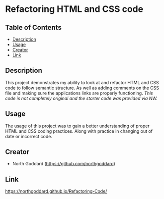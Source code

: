 # Refactoring HTML and CSS code

## Table of Contents 

- [Description](#description)
- [Usage](#usage)
- [Creator](#creator)
- [Link](#link)

## Description 

This project demonstrates my ability to look at and refactor HTML and CSS code to follow semantic structure. As well as adding comments on the CSS file and making sure the applications links are properly functioning. *This code is not completely original and the starter code was provided via NW.*

## Usage

The usage of this project was to gain a better understanding of proper HTML and CSS coding practices. Along with practice in changing out of date or incorrect code. 

## Creator

- North Goddard (https://github.com/northgoddard)

## Link

https://northgoddard.github.io/Refactoring-Code/

